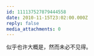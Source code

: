 ```yaml
---
id: 111137527879444558
date: 2010-11-15T23:02:00.000Z
reply: false
media_attachments: 0
---
```


似乎也许大概是，然而未必不见得。 ​​​​

